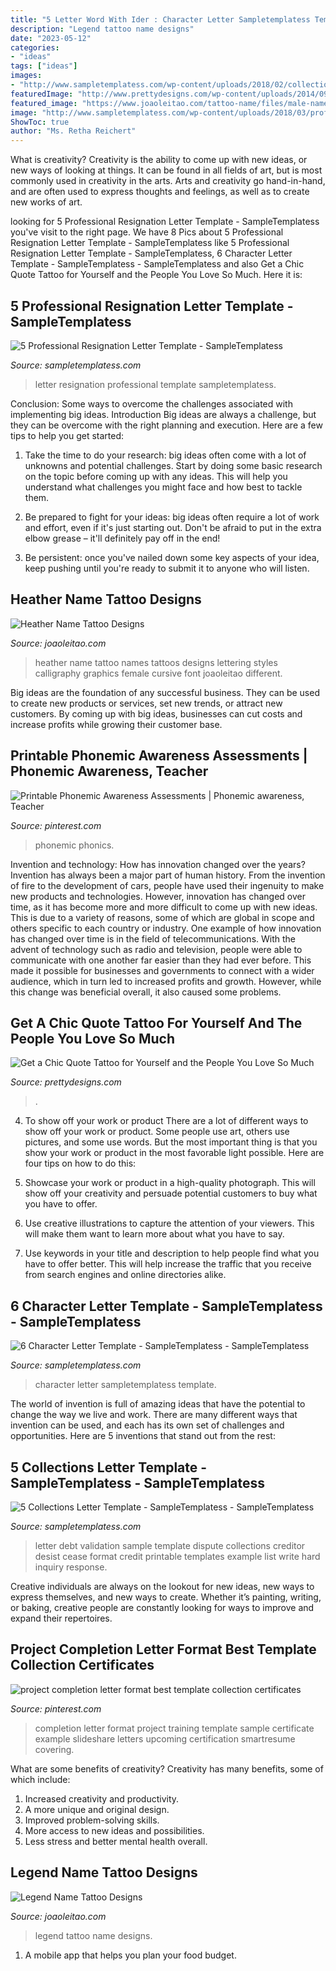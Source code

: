 ```yaml
---
title: "5 Letter Word With Ider : Character Letter Sampletemplatess Template"
description: "Legend tattoo name designs"
date: "2023-05-12"
categories:
- "ideas"
tags: ["ideas"]
images:
- "http://www.sampletemplatess.com/wp-content/uploads/2018/02/collections-letter-template-duiok-luxury-cease-and-desist-letter-sample-printable-santa-wish-list-of-collections-letter-template-fbdue.jpg"
featuredImage: "http://www.prettydesigns.com/wp-content/uploads/2014/09/Strength-Tattoo.jpg"
featured_image: "https://www.joaoleitao.com/tattoo-name/files/male-names3/tattoo-design-name-legend-03.png"
image: "http://www.sampletemplatess.com/wp-content/uploads/2018/03/professional-resignation-letter-template-1hgkf-ideas-best-25-resignation-letter-ideas-on-pinterest-of-professional-resignation-letter-template-fhvts.jpg"
ShowToc: true
author: "Ms. Retha Reichert"
---
```



What is creativity?
Creativity is the ability to come up with new ideas, or new ways of looking at things. It can be found in all fields of art, but is most commonly used in creativity in the arts. Arts and creativity go hand-in-hand, and are often used to express thoughts and feelings, as well as to create new works of art.

	

		
looking for 5 Professional Resignation Letter Template - SampleTemplatess you've visit to the right page. We have 8 Pics about 5 Professional Resignation Letter Template - SampleTemplatess like 5 Professional Resignation Letter Template - SampleTemplatess, 6 Character Letter Template - SampleTemplatess - SampleTemplatess and also Get a Chic Quote Tattoo for Yourself and the People You Love So Much. Here it is:
		
    
## 5 Professional Resignation Letter Template - SampleTemplatess

<img loading=lazy src="http://www.sampletemplatess.com/wp-content/uploads/2018/03/professional-resignation-letter-template-1hgkf-ideas-best-25-resignation-letter-ideas-on-pinterest-of-professional-resignation-letter-template-fhvts.jpg" onerror="this.onerror=null;this.src='https://tse4.mm.bing.net/th?id=OIP.pihRU8hOE4qx-Pd3M0j8xwHaKP&amp;pid=15.1';" alt="5 Professional Resignation Letter Template - SampleTemplatess">

_Source: sampletemplatess.com_

>letter resignation professional template sampletemplatess. 

	

Conclusion: Some ways to overcome the challenges associated with implementing big ideas.
Introduction
Big ideas are always a challenge, but they can be overcome with the right planning and execution. Here are a few tips to help you get started:

1. Take the time to do your research: big ideas often come with a lot of unknowns and potential challenges. Start by doing some basic research on the topic before coming up with any ideas. This will help you understand what challenges you might face and how best to tackle them.

2. Be prepared to fight for your ideas: big ideas often require a lot of work and effort, even if it's just starting out. Don't be afraid to put in the extra elbow grease – it'll definitely pay off in the end!

3. Be persistent: once you've nailed down some key aspects of your idea, keep pushing until you're ready to submit it to anyone who will listen.

    
## Heather Name Tattoo Designs

<img loading=lazy src="https://www.joaoleitao.com/tattoo-name/files/female-names2/tattoo-design-name-heather-26.png" onerror="this.onerror=null;this.src='https://tse2.mm.bing.net/th?id=OIP.WlcDwjKzJ0zCBVE2FwgcaQHaET&amp;pid=15.1';" alt="Heather Name Tattoo Designs">

_Source: joaoleitao.com_

>heather name tattoo names tattoos designs lettering styles calligraphy graphics female cursive font joaoleitao different. 

	

Big ideas are the foundation of any successful business. They can be used to create new products or services, set new trends, or attract new customers. By coming up with big ideas, businesses can cut costs and increase profits while growing their customer base.

    
## Printable Phonemic Awareness Assessments | Phonemic Awareness, Teacher

<img loading=lazy src="https://i.pinimg.com/736x/38/9a/b9/389ab9bfd63761a11ce07d4d5cb83d65--phonemic-awareness-word-work.jpg" onerror="this.onerror=null;this.src='https://tse1.mm.bing.net/th?id=OIP.N3qu93RWpY4nMyXnLIDxdwHaJ4&amp;pid=15.1';" alt="Printable Phonemic Awareness Assessments | Phonemic awareness, Teacher">

_Source: pinterest.com_

>phonemic phonics. 

	

Invention and technology: How has innovation changed over the years?
Invention has always been a major part of human history. From the invention of fire to the development of cars, people have used their ingenuity to make new products and technologies. However, innovation has changed over time, as it has become more and more difficult to come up with new ideas. This is due to a variety of reasons, some of which are global in scope and others specific to each country or industry.
One example of how innovation has changed over time is in the field of telecommunications. With the advent of technology such as radio and television, people were able to communicate with one another far easier than they had ever before. This made it possible for businesses and governments to connect with a wider audience, which in turn led to increased profits and growth. However, while this change was beneficial overall, it also caused some problems.

    
## Get A Chic Quote Tattoo For Yourself And The People You Love So Much

<img loading=lazy src="http://www.prettydesigns.com/wp-content/uploads/2014/09/Strength-Tattoo.jpg" onerror="this.onerror=null;this.src='https://tse4.mm.bing.net/th?id=OIP.YSeLCVdJ9jeoKY_WbHIHyAHaHa&amp;pid=15.1';" alt="Get a Chic Quote Tattoo for Yourself and the People You Love So Much">

_Source: prettydesigns.com_

>. 

	

4. To show off your work or product
There are a lot of different ways to show off your work or product. Some people use art, others use pictures, and some use words. But the most important thing is that you show your work or product in the most favorable light possible. Here are four tips on how to do this:
1. Showcase your work or product in a high-quality photograph. This will show off your creativity and persuade potential customers to buy what you have to offer.

2. Use creative illustrations to capture the attention of your viewers. This will make them want to learn more about what you have to say.

3. Use keywords in your title and description to help people find what you have to offer better. This will help increase the traffic that you receive from search engines and online directories alike.


    
## 6 Character Letter Template - SampleTemplatess - SampleTemplatess

<img loading=lazy src="http://www.sampletemplatess.com/wp-content/uploads/2018/02/character-letter-template-wzvvl-unique-10-moral-character-letter-of-character-letter-template-erahw.jpg" onerror="this.onerror=null;this.src='https://tse2.mm.bing.net/th?id=OIP.h0Y_-g4P0tPTNDEm8WTSEwHaFQ&amp;pid=15.1';" alt="6 Character Letter Template - SampleTemplatess - SampleTemplatess">

_Source: sampletemplatess.com_

>character letter sampletemplatess template. 

	

The world of invention is full of amazing ideas that have the potential to change the way we live and work. There are many different ways that invention can be used, and each has its own set of challenges and opportunities. Here are 5 inventions that stand out from the rest:

    
## 5 Collections Letter Template - SampleTemplatess - SampleTemplatess

<img loading=lazy src="http://www.sampletemplatess.com/wp-content/uploads/2018/02/collections-letter-template-duiok-luxury-cease-and-desist-letter-sample-printable-santa-wish-list-of-collections-letter-template-fbdue.jpg" onerror="this.onerror=null;this.src='https://tse1.mm.bing.net/th?id=OIP.SKuWRh8IcINasPKsPETxWQHaJr&amp;pid=15.1';" alt="5 Collections Letter Template - SampleTemplatess - SampleTemplatess">

_Source: sampletemplatess.com_

>letter debt validation sample template dispute collections creditor desist cease format credit printable templates example list write hard inquiry response. 

	

Creative individuals are always on the lookout for new ideas, new ways to express themselves, and new ways to create. Whether it’s painting, writing, or baking, creative people are constantly looking for ways to improve and expand their repertoires.

    
## Project Completion Letter Format Best Template Collection Certificates

<img loading=lazy src="https://i.pinimg.com/736x/2f/93/52/2f935280869333efc53c37e16168a6d4.jpg" onerror="this.onerror=null;this.src='https://tse1.mm.bing.net/th?id=OIP.tc7r8YtREJHK1BL6j_UN-QHaKX&amp;pid=15.1';" alt="project completion letter format best template collection certificates">

_Source: pinterest.com_

>completion letter format project training template sample certificate example slideshare letters upcoming certification smartresume covering. 

	

What are some benefits of creativity?
Creativity has many benefits, some of which include: 
1. Increased creativity and productivity.
2. A more unique and original design.
3. Improved problem-solving skills.
4. More access to new ideas and possibilities. 
5. Less stress and better mental health overall.

    
## Legend Name Tattoo Designs

<img loading=lazy src="https://www.joaoleitao.com/tattoo-name/files/male-names3/tattoo-design-name-legend-03.png" onerror="this.onerror=null;this.src='https://tse1.mm.bing.net/th?id=OIP.E2fdBl-03y0ERC_sYBgxrwHaE6&amp;pid=15.1';" alt="Legend Name Tattoo Designs">

_Source: joaoleitao.com_

>legend tattoo name designs. 

	

1. A mobile app that helps you plan your food budget.

